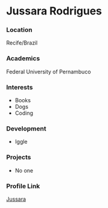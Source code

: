 # Jussara Rodrigues

### Location

Recife/Brazil

### Academics

Federal University of Pernambuco

### Interests

- Books
- Dogs
- Coding

### Development

- Iggle

### Projects

- No one

### Profile Link

[Jussara](https://github.com/jussararodrigues)
